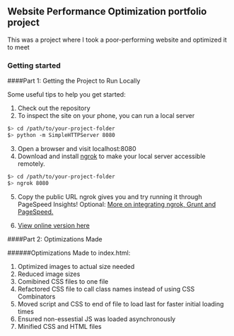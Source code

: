 ## Website Performance Optimization portfolio project

This was a project where I took a poor-performing website and optimized it to meet 

### Getting started

####Part 1: Getting the Project to Run Locally

Some useful tips to help you get started:

1. Check out the repository
2. To inspect the site on your phone, you can run a local server

  ```bash
  $> cd /path/to/your-project-folder
  $> python -m SimpleHTTPServer 8080
  ```

3. Open a browser and visit localhost:8080
4. Download and install [ngrok](https://ngrok.com/) to make your local server accessible remotely.

  ``` bash
  $> cd /path/to/your-project-folder
  $> ngrok 8080
  ```

5. Copy the public URL ngrok gives you and try running it through PageSpeed Insights! Optional: [More on integrating ngrok, Grunt and PageSpeed.](http://www.jamescryer.com/2014/06/12/grunt-pagespeed-and-ngrok-locally-testing/)

6. [View online version here](http://brockcooper.github.io/optimization_project/)

####Part 2: Optimizations Made

######Optimizations Made to index.html:
1. Optimized images to actual size needed
2. Reduced image sizes
3. Comibined CSS files to one file
4. Refactored CSS file to call class names instead of using CSS Combinators
4. Moved script and CSS to end of file to load last for faster initial loading times
5. Ensured non-essestial JS was loaded asynchronously
6. Minified CSS and HTML files
